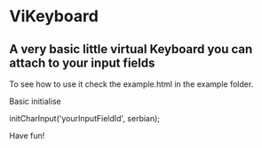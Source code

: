 ViKeyboard
==============

A very basic little virtual Keyboard you can attach to your input fields
--------------

To see how to use it check the example.html in the example folder.

Basic initialise

initCharInput('yourInputFieldId', serbian);

Have fun!
